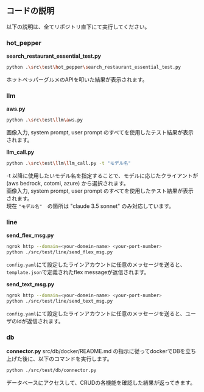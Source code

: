 ## コードの説明
以下の説明は、全てリポジトリ直下にて実行してください。

### hot_pepper
**search_restaurant_essential_test.py**
```bash
python .\src\test\hot_pepper\search_restaurant_essential_test.py
```
ホットペッパーグルメのAPIを叩いた結果が表示されます。

### llm
**aws.py**
```bash
python .\src\test\llm\aws.py
```
画像入力, system prompt, user prompt のすべてを使用したテスト結果が表示されます。

**llm_call.py**
```bash
python .\src\test\llm\llm_call.py -t "モデル名"
```
-t 以降に使用したいモデル名を指定することで、モデルに応じたクライアントが(aws bedrock, cotomi, azure) から選択されます。  
画像入力, system prompt, user prompt のすべてを使用したテスト結果が表示されます。  
現在 ```"モデル名"```　の箇所は "claude 3.5 sonnet" のみ対応しています。

### line
**send_flex_msg.py**
```bash
ngrok http --domain=<your-domein-name> <your-port-number>
python ./src/test/line/send_flex_msg.py
```
```config.yaml```にて設定したラインアカウントに任意のメッセージを送ると、```template.json```で定義されたflex messageが返信されます。

**send_text_msg.py**
```bash
ngrok http --domain=<your-domein-name> <your-port-number>
python ./src/test/line/send_text_msg.py
```
```config.yaml```にて設定したラインアカウントに任意のメッセージを送ると、ユーザのidが返信されます。


### db
**connector.py**
src/db/docker/README.md の指示に従ってdockerでDBを立ち上げた後に、以下のコマンドを実行します。
```bash
python ./src/test/db/connector.py
```
データベースにアクセスして、CRUDの各機能を確認した結果が返ってきます。
